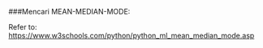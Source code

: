 ###Mencari MEAN-MEDIAN-MODE:  
  

    
  

Refer to:
https://www.w3schools.com/python/python_ml_mean_median_mode.asp
